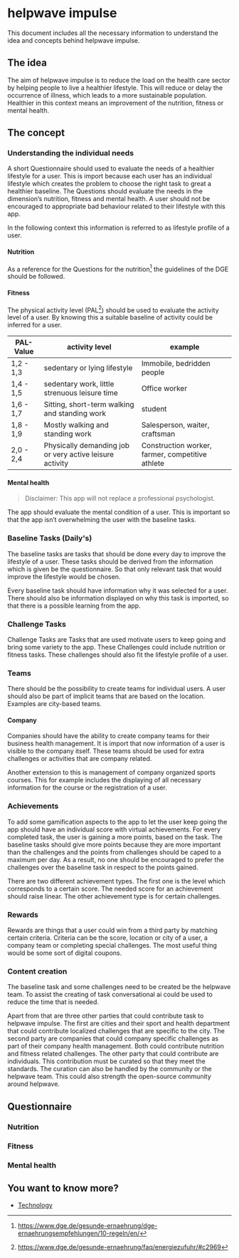 # helpwave impulse

This document includes all the necessary information to understand the idea and concepts behind helpwave impulse. 

## The idea

The aim of helpwave impulse is to reduce the load on the health care sector by helping people to live a healthier lifestyle. This will reduce or delay the occurrence of illness, which leads to a more sustainable population. Healthier in this context means an improvement of the nutrition, fitness or mental health.

## The concept

### Understanding the individual needs

A short Questionnaire should used to evaluate the needs of a healthier lifestyle for a user. This is import because each user has an individual lifestyle which creates the problem to choose the right task to great a healthier baseline. The Questions should evaluate the needs in the dimension’s nutrition, fitness and mental health. A user should not be encouraged to appropriate bad behaviour related to their lifestyle with this app.

In the following context this information is referred to as lifestyle profile of a user.

#### Nutrition

As a reference for the Questions for the nutrition[^Nutrition] the guidelines of the DGE should be followed.

#### Fitness

The physical activity level (PAL[^PAL]) should be used to evaluate the activity level of a user. By knowing this a suitable baseline of activity could be inferred for a user.

| PAL-Value | activity level                                           | example                                          |
|-----------|----------------------------------------------------------|--------------------------------------------------|
| 1,2 - 1,3 | sedentary or lying lifestyle                             | Immobile, bedridden people                       |
| 1,4 - 1,5 | sedentary work, little strenuous leisure time            | Office worker                                    |
| 1,6 - 1,7 | Sitting, short-term walking and standing work            | student                                          |
| 1,8 - 1,9 | Mostly walking and standing work                         | Salesperson, waiter, craftsman                   |
| 2,0 - 2,4 | Physically demanding job or very active leisure activity | Construction worker, farmer, competitive athlete |

#### Mental health

> Disclaimer: This app will not replace a professional psychologist.

The app should evaluate the mental condition of a user. This is important so that the app isn’t overwhelming the user with the baseline tasks. 

### Baseline Tasks (Daily's)

The baseline tasks are tasks that should be done every day to improve the lifestyle of a user. These tasks should be derived from the information which is given be the questionnaire. So that only relevant task that would improve the lifestyle would be chosen.

Every baseline task should have information why it was selected for a user. There should also be information displayed on why this task is imported, so that there is a possible learning from the app.

### Challenge Tasks

Challenge Tasks are Tasks that are used motivate users to keep going and bring some variety to the app. These Challenges could include nutrition or fitness tasks. These challenges should also fit the lifestyle profile of a user.

### Teams

There should be the possibility to create teams for individual users. A user should also be part of implicit teams that are based on the location. Examples are city-based teams. 

#### Company

Companies should have the ability to create company teams for their business health management. It is import that now information of a user is visible to the company itself. These teams should be used for extra challenges or activities that are company related.

Another extension to this is management of company organized sports courses. This for example includes the displaying of all necessary information for the course or the registration of a user.

### Achievements

To add some gamification aspects to the app to let the user keep going the app should have an individual score with virtual achievements. For every completed task, the user is gaining a more points, based on the task. The baseline tasks should give more points because they are more important than the challenges and the points from challenges should be caped to a maximum per day. As a result, no one should be encouraged to prefer the challenges over the baseline task in respect to the points gained. 

There are two different achievement types. The first one is the level which corresponds to a certain score. The needed score for an achievement should raise linear. The other achievement type is for certain challenges. 

### Rewards

Rewards are things that a user could win from a third party by matching certain criteria. Criteria can be the score, location or city of a user, a company team or completing special challenges. The most useful thing would be some sort of digital coupons.

### Content creation

The baseline task and some challenges need to be created be the helpwave team. To assist the creating of task conversational ai could be used to reduce the time that is needed.

Apart from that are three other parties that could contribute task to helpwave impulse. The first are cities and their sport and health department that could contribute localized challenges that are specific to the city. The second party are companies that could company specific challenges as part of their company health management. Both could contribute nutrition and fitness related challenges. The other party that could contribute are individuals. This contribution must be curated so that they meet the standards. The curation can also be handled by the community or the helpwave team. This could also strength the open-source community around helpwave. 

## Questionnaire

### Nutrition

### Fitness

### Mental health


## You want to know more?
- [Technology](./technology.md)

[^Nutrition]: https://www.dge.de/gesunde-ernaehrung/dge-ernaehrungsempfehlungen/10-regeln/en/
[^PAL]: https://www.dge.de/gesunde-ernaehrung/faq/energiezufuhr/#c2969